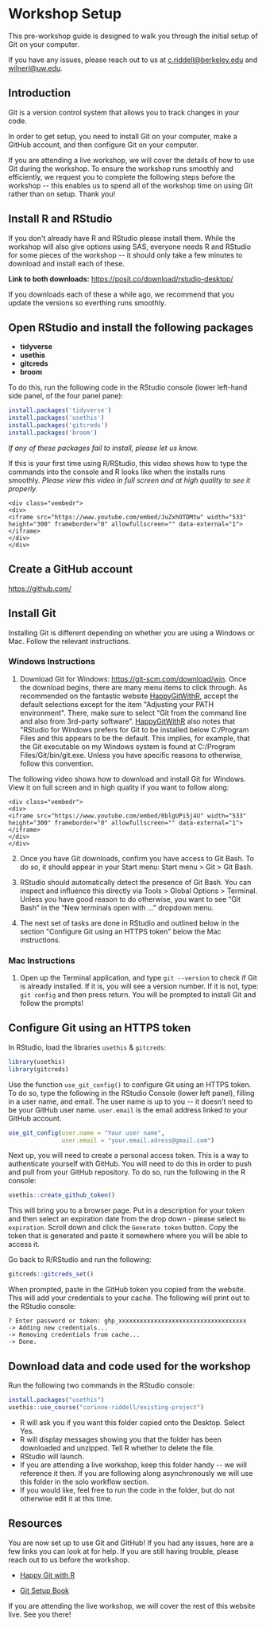 # Workshop Setup



This pre-workshop guide is designed to walk you through the initial setup of Git
on your computer.  

If you have any issues, please reach out to us at c.riddell@berkeley.edu and 
wilnerl@uw.edu.   

## Introduction

Git is a version control system that allows you to track changes in your code.  

In order to get setup, you need to install Git on your computer, make a GitHub 
account, and then configure Git on your computer.  

If you are attending a live workshop, we will cover the details of how to use 
Git during the workshop. To ensure the workshop runs smoothly and efficiently, 
we request you to complete the following steps before the workshop -- this 
enables us to spend all of the workshop time on using Git rather than on setup.
Thank you!

## Install R and RStudio

If you don't already have R and RStudio please install them. While the workshop
will also give options using SAS, everyone needs R and RStudio for some pieces 
of the workshop -- it should only take a few minutes to download and install 
each of these. 

**Link to both downloads:** https://posit.co/download/rstudio-desktop/  

If you downloads each of these a while ago, we recommend that you update the 
versions so everthing runs smoothly. 

## Open RStudio and install the following packages

- **tidyverse**
- **usethis**
- **gitcreds**
- **broom**

To do this, run the following code in the RStudio console (lower left-hand side
panel, of the four panel pane):


```r
install.packages('tidyverse')
install.packages('usethis')
install.packages('gitcreds')
install.packages('broom')
```

*If any of these packages fail to install, please let us know.*   

If this is your first time using R/RStudio, this video shows how to type the 
commands into the console and R looks like when the installs runs smoothly. 
*Please view this video in full screen and at high quality to see it properly.*


```{=html}
<div class="vembedr">
<div>
<iframe src="https://www.youtube.com/embed/JuZxhOTDMtw" width="533" height="300" frameborder="0" allowfullscreen="" data-external="1"></iframe>
</div>
</div>
```


## Create a GitHub account

https://github.com/

## Install Git

Installing Git is different depending on whether you are using a Windows or Mac. 
Follow the relevant instructions.

### Windows Instructions

1) Download Git for Windows: https://git-scm.com/download/win. Once the download
begins, there are many menu items to click through. As recommended on the 
fantastic website [HappyGitWithR](https://happygitwithr.com/install-git), accept
the default selections except for the item "Adjusting your PATH environment". 
There, make sure to select “Git from the command line and also from 3rd-party 
software”. [HappyGitWithR](https://happygitwithr.com/install-git) also notes 
that "RStudio for Windows prefers for Git to
be installed below C:/Program Files and this appears to be the default. This 
implies, for example, that the Git executable on my Windows system is found at 
C:/Program Files/Git/bin/git.exe. Unless you have specific reasons to otherwise,
follow this convention.

The following video shows how to download and install Git for Windows. View it 
on full screen and in high quality if you want to follow along:


```{=html}
<div class="vembedr">
<div>
<iframe src="https://www.youtube.com/embed/0blgUPi5j4U" width="533" height="300" frameborder="0" allowfullscreen="" data-external="1"></iframe>
</div>
</div>
```


2) Once you have Git downloads, confirm you have access to Git Bash. To do so, 
it should appear in your Start menu: Start menu > Git > Git Bash.
 
3) RStudio should automatically detect the presence of Git Bash. You can inspect
and influence this directly via Tools > Global Options > Terminal. Unless you 
have good reason to do otherwise, you want to see “Git Bash” in the “New 
terminals open with …” dropdown menu.

4) The next set of tasks are done in RStudio and outlined below in the section
"Configure Git using an HTTPS token" below the Mac instructions.

### Mac Instructions

1) Open up the Terminal application, and type `git --version` to check if Git is
already installed. If it is, you will see a version number. If it is not, type: 
`git config` and then press return. You will be prompted to install Git and 
follow the prompts! 

## Configure Git using an HTTPS token

In RStudio, load the libraries `usethis` & `gitcreds`:  


```r
library(usethis)
library(gitcreds)
```

Use the function `use_git_config()` to configure Git using an HTTPS token. To 
do so, type the following in the RStudio Console (lower left panel), filling in 
a user name, and email. The user name is up to you -- it doesn't need to be your
GitHub user name. `user.email` is the email address linked to your GitHub 
account.


```r
use_git_config(user.name = "Your user name",
               user.email = "your.email.adress@gmail.com")
```

Next up, you will need to create a personal access token. This is a way to 
authenticate yourself with GitHub. You will need to do this in order to push and
pull from your GitHub repository.  To do so, run the following in the R console:   


```r
usethis::create_github_token()  
```

This will bring you to a browser page. Put in a description for your token and 
then select an expiration date from the drop down - please select `No expiration`.
Scroll down and click the `Generate token` button. Copy the token that is 
generated and paste it somewhere where you will be able to access it. 

Go back to R/RStudio and run the following:  


```r
gitcreds::gitcreds_set()
```

When prompted, paste in the GitHub token you copied from the website. This will 
add your credentials to your cache. The following will print out to the RStudio 
console:    

```
? Enter password or token: ghp_xxxxxxxxxxxxxxxxxxxxxxxxxxxxxxxxxxxx  
-> Adding new credentials...
-> Removing credentials from cache...
-> Done.
```  

## Download data and code used for the workshop

Run the following two commands in the RStudio console:

```r
install.packages("usethis")
usethis::use_course("corinne-riddell/existing-project")
```

* R will ask you if you want this folder copied onto the Desktop. Select Yes.
* R will display messages showing you that the folder has been downloaded and unzipped.
Tell R whether to delete the file.
* RStudio will launch.
* If you are attending a live workshop, keep this folder handy -- we will reference
it then. If you are following along asynchronously we will use this folder in the 
solo workflow section.
* If you would like, feel free to run the code in the folder, but do not otherwise
edit it at this time.


## Resources

You are now set up to use Git and GitHub! If you had any issues, here are 
a few links you can look at for help. If you are still having trouble, please 
reach out to us before the workshop.

- [Happy Git with R](https://happygitwithr.com/)  

- [Git Setup Book](https://git-scm.com/book/en/v2/Getting-Started-About-Version-ControlLinks)

If you are attending the live workshop, we will cover the rest of this website
live. See you there!
